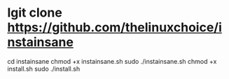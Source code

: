 # lgit clone https://github.com/thelinuxchoice/instainsane
cd instainsane
chmod +x instainsane.sh
sudo ./instainsane.sh
chmod +x install.sh
sudo ./install.sh
